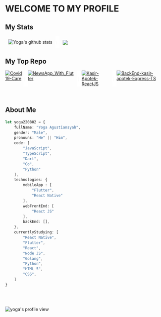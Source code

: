 # WELCOME TO MY PROFILE
## My Stats

<div style="display: flex; flex-direction: row;">
  <img align="center" src="https://github-readme-stats.vercel.app/api/top-langs/?username=yoga220802&langs_count=6&include_all_commits=true&show_icons=true&count_private=true&theme=dracula" alt="Yoga's github stats" style="margin: 10px;" />
  <img align="center" src="./assets/space.png">
  <a href="https://github.com/yoga220802/" style="margin: 10px;">
    <img align="center" src="https://github-readme-stats.vercel.app/api?username=yoga220802&theme=dracula" />
  </a>
</div>



## My Top Repo
<div style="display: flex; flex-direction: row;">
  <a href="https://github.com/yoga220802/Covid19-Care">
    <img src="https://github-readme-stats.vercel.app/api/pin/?username=yoga220802&repo=Covid19-Care&theme=dracula" alt="Covid19-Care" />
  </a>
  <img align="center" src="./assets/space.png">
  <a href="https://github.com/yoga220802/NewsApp_With_Flutter" style="margin-right: 10px;">
    <img src="https://github-readme-stats.vercel.app/api/pin/?username=yoga220802&repo=NewsApp_With_Flutter&theme=dracula" alt="NewsApp_With_Flutter" />
  </a>
  <img align="center" src="./assets/space.png">
  <a href="https://github.com/yoga220802/Kasir-Apotek-ReactJS" style="margin-right: 10px;">
    <img src="https://github-readme-stats.vercel.app/api/pin/?username=yoga220802&repo=Kasir-Apotek-ReactJS&theme=dracula" alt="Kasir-Apotek-ReactJS" />
  </a>
  <img align="center" src="./assets/space.png">
  <a href="https://github.com/yoga220802/BackEnd-kasir-apotek-Express-TS" style="margin-right: 10px;">
    <img src="https://github-readme-stats.vercel.app/api/pin/?username=yoga220802&repo=BackEnd-kasir-apotek-Express-TS&theme=dracula" alt="BackEnd-kasir-apotek-Express-TS" />
  </a>
</div>



<br />
<br />

## About Me

```typescript
let yoga220802 = {
    fullName: "Yoga Agustiansyah",
    gender: "Male",
    pronouns: "He" || "Him",
    code: [
        "JavaScript",
        "TypeScript",
        "Dart",
        "Go",
        "Python"
    ],
    technologies: {
        mobileApp : [
            "Flutter",
            "React Native"
        ],
        webFrontEnd: [
            "React JS"
        ],
        backEnd: [],
    },
    currentlyStudying: [
        "React Native",
        "Flutter",
        "React",
        "Node JS",
        "Golang",
        "Python",
        "HTML 5",
        "CSS",
    ]
}
```
 <br />
 <br />
 <p align="left">
  <img src="https://komarev.com/ghpvc/?username=yoga220802&label=Profile%20visiters&color=dd6387&style=for-the-badge" alt="yoga's profile view" />
  </p>
